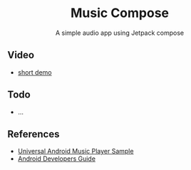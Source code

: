 <h1 align="center">Music Compose</h1>
<p align="center">
A simple audio app using Jetpack compose
</p>

## Video
- [short demo](https://youtu.be/Ud5tLkFhITY)

## Todo
- ...

## References
- [Universal Android Music Player Sample](https://github.com/android/uamp)
- [Android Developers Guide](https://developer.android.com/guide/topics/media-apps/audio-app/building-an-audio-app)